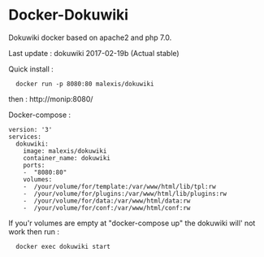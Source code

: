 # Docker-Dokuwiki

Dokuwiki docker based on apache2 and php 7.0.

Last update : dokuwiki 2017-02-19b (Actual stable)

Quick install :
```
  docker run -p 8080:80 malexis/dokuwiki
```
then : http://monip:8080/

Docker-compose :
```
version: '3'
services:
  dokuwiki:
    image: malexis/dokuwiki
    container_name: dokuwiki
    ports:
    -  "8080:80"
    volumes:
    -  /your/volume/for/template:/var/www/html/lib/tpl:rw
    -  /your/volume/for/plugins:/var/www/html/lib/plugins:rw
    -  /your/volume/for/data:/var/www/html/data:rw
    -  /your/volume/for/conf:/var/www/html/conf:rw
```

If you'r volumes are empty at "docker-compose up" the dokuwiki will' not work then run :
```
  docker exec dokuwiki start
```


